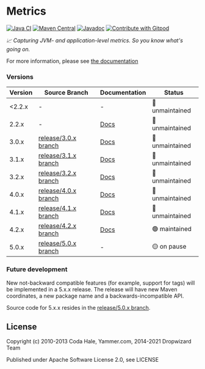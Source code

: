 Metrics
======= 
[![Java CI](https://github.com/dropwizard/metrics/workflows/Java%20CI/badge.svg)](https://github.com/dropwizard/metrics/actions?query=workflow%3A%22Java+CI%22+branch%3Arelease%2F5.0.x)
[![Maven Central](https://img.shields.io/maven-central/v/io.dropwizard.metrics5/metrics-core/5.0)](https://maven-badges.herokuapp.com/maven-central/io.dropwizard.metrics5/metrics-core/)
[![Javadoc](http://javadoc-badge.appspot.com/io.dropwizard.metrics5/metrics-core.svg)](http://www.javadoc.io/doc/io.dropwizard.metrics5/metrics-core)
[![Contribute with Gitpod](https://img.shields.io/badge/Contribute%20with-Gitpod-908a85?logo=gitpod)](https://gitpod.io/#https://github.com/dropwizard/metrics/tree/release/5.0.x)

*📈 Capturing JVM- and application-level metrics. So you know what's going on.*

For more information, please see [the documentation](https://metrics.dropwizard.io/)

### Versions

| Version | Source Branch                                                                    | Documentation                                 | Status            |
| ------- | -------------------------------------------------------------------------------- | --------------------------------------------- | ----------------- |
| <2.2.x  | -                                                                                | -                                             | 🔴 unmaintained   |
| 2.2.x   | -                                                                                | [Docs](https://metrics.dropwizard.io/2.2.0/)  | 🔴 unmaintained   |
| 3.0.x   | [release/3.0.x branch](https://github.com/dropwizard/metrics/tree/release/3.0.x) | [Docs](https://metrics.dropwizard.io/3.0.2/)  | 🔴 unmaintained   |
| 3.1.x   | [release/3.1.x branch](https://github.com/dropwizard/metrics/tree/release/3.1.x) | [Docs](https://metrics.dropwizard.io/3.1.0/)  | 🔴 unmaintained   |
| 3.2.x   | [release/3.2.x branch](https://github.com/dropwizard/metrics/tree/release/3.2.x) | [Docs](https://metrics.dropwizard.io/3.2.3/)  | 🔴 unmaintained   |
| 4.0.x   | [release/4.0.x branch](https://github.com/dropwizard/metrics/tree/release/4.0.x) | [Docs](https://metrics.dropwizard.io/4.0.6/)  | 🔴 unmaintained   |
| 4.1.x   | [release/4.1.x branch](https://github.com/dropwizard/metrics/tree/release/4.1.x) | [Docs](https://metrics.dropwizard.io/4.1.22/) | 🔴 unmaintained   |
| 4.2.x   | [release/4.2.x branch](https://github.com/dropwizard/metrics/tree/release/4.2.x) | [Docs](https://metrics.dropwizard.io/4.2.0/)  | 🟢 maintained     |
| 5.0.x   | [release/5.0.x branch](https://github.com/dropwizard/metrics/tree/release/5.0.x) | -                                             | 🟡 on pause       |

### Future development

New not-backward compatible features (for example, support for tags) will be implemented in a 5.x.x release. The release will have new Maven coordinates, a new package name and a backwards-incompatible API.

Source code for 5.x.x resides in the [release/5.0.x branch](https://github.com/dropwizard/metrics/tree/release/5.0.x).

License
-------

Copyright (c) 2010-2013 Coda Hale, Yammer.com, 2014-2021 Dropwizard Team

Published under Apache Software License 2.0, see LICENSE
